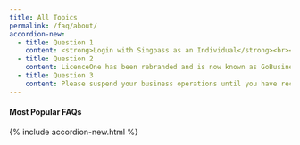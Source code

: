 ```yaml
---
title: All Topics
permalink: /faq/about/
accordion-new:
  - title: Question 1
    content: <strong>Login with Singpass as an Individual</strong><br><br>The quick, brown fox jumps over a lazy dog. DJs flock by when MTV ax quiz prog. Junk MTV quiz graced by fox whelps. Bawds jog, flick quartz, vex nymphs. Waltz, bad nymph, for quick jigs vex! Fox nymphs grab quick-jived waltz. Brick quiz whangs jumpy veldt fox. Bright vixens.<br><br><strong>Login with Corppass to Manage Corporate Transactions</strong><br><br>The quick, brown fox jumps over a lazy dog. DJs flock by when MTV ax quiz prog. Junk MTV quiz graced by fox whelps. Bawds jog, flick quartz, vex nymphs. Waltz, bad nymph, for quick jigs vex! Fox nymphs grab quick-jived waltz. Brick quiz whangs jumpy veldt fox. Bright vixens.<br><br><strong>Start a New Business in Singapore</strong><br><br>The quick, brown fox jumps over a lazy dog. DJs flock by when MTV ax quiz prog. Junk MTV quiz graced by fox whelps. Bawds jog, flick quartz, vex nymphs. Waltz, bad nymph, for quick jigs vex! Fox nymphs grab quick-jived waltz. Brick quiz whangs jumpy veldt fox. Bright vixens.<br><br><strong>Run and Grow My Business</strong><br><br>The quick, brown fox jumps over a lazy dog. DJs flock by when MTV ax quiz prog. Junk MTV quiz graced by fox whelps. Bawds jog, flick quartz, vex nymphs. Waltz, bad nymph, for quick jigs vex! Fox nymphs grab quick-jived waltz. Brick quiz whangs jumpy veldt fox. Bright vixens.
  - title: Question 2
    content: LicenceOne has been rebranded and is now known as GoBusiness Licensing. The Self-Service feature has all the same functions as LicenceOne and we have also added the new Guided Journey feature to walk beginners through the licensing process.<br><br>This feature is currently only available for food & beverage businesses, and we are working on expanding this to other industries. In our mission to make the licensing process simpler, better and faster, we will be rolling out further enhancements to the Self-Service feature in phases.
  - title: Question 3
    content: Please suspend your business operations until you have received the official email notification of approval.<br><br>If there are conditions imposed on the approval of your general exemption, these conditions will be indicated in your official email notification of approval. Alternatively, you may login to <a href="https://www.gobusiness.gov.sg/exemptions" target="_blank" style="color:#037e8a">https://www.gobusiness.gov.sg/exemptions</a> to check your exemption application for any conditions to your approval.<br><br>You will be allowed to continue operations if the status of your general exemption is reflected as either “approved” or “permitted”.<br><br>If you are still not sure which option to select, please contact us <a href="/contact-us/" style="color:#037e8a">here</a>.
---
```


#### Most Popular FAQs
{% include accordion-new.html %}
